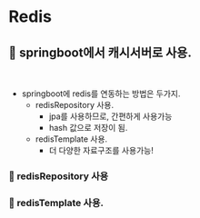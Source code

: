 # Redis




## 🌈 springboot에서 캐시서버로 사용.

<br>

* springboot에 redis를 연동하는 방법은 두가지.
    - redisRepository 사용.
        - jpa를 사용하므로, 간편하게 사용가능
        - hash 값으로 저장이 됨.
    - redisTemplate 사용.
        - 더 다양한 자료구조를 사용가능!

### 🐳 redisRepository 사용



### 🐳 redisTemplate 사용.
